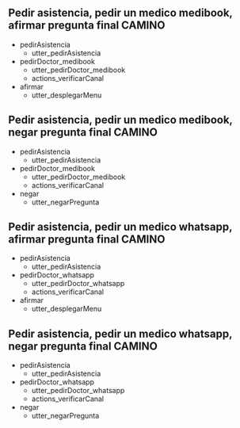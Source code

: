 ## Pedir asistencia, pedir un medico medibook, afirmar pregunta final CAMINO
* pedirAsistencia
  - utter_pedirAsistencia
* pedirDoctor_medibook
  - utter_pedirDoctor_medibook
  - actions_verificarCanal
* afirmar
  - utter_desplegarMenu

## Pedir asistencia, pedir un medico medibook, negar pregunta final CAMINO
* pedirAsistencia
  - utter_pedirAsistencia
* pedirDoctor_medibook
  - utter_pedirDoctor_medibook
  - actions_verificarCanal
* negar
  - utter_negarPregunta

## Pedir asistencia, pedir un medico whatsapp, afirmar pregunta final CAMINO
* pedirAsistencia
  - utter_pedirAsistencia
* pedirDoctor_whatsapp
  - utter_pedirDoctor_whatsapp
  - actions_verificarCanal
* afirmar
  - utter_desplegarMenu

## Pedir asistencia, pedir un medico whatsapp, negar pregunta final CAMINO
* pedirAsistencia
  - utter_pedirAsistencia
* pedirDoctor_whatsapp
  - utter_pedirDoctor_whatsapp
  - actions_verificarCanal
* negar
  - utter_negarPregunta
